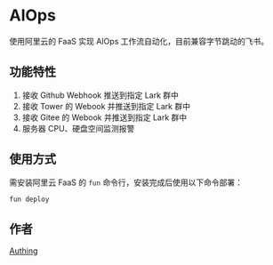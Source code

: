 # AIOps

使用阿里云的 FaaS 实现 AIOps 工作流自动化，目前兼容字节跳动的飞书。

## 功能特性

1. 接收 Github Webhook 推送到指定 Lark 群中
2. 接收 Tower 的 Webook 并推送到指定 Lark 群中
3. 接收 Gitee 的 Webook 并推送到指定 Lark 群中
4. 服务器 CPU、硬盘空间监测报警

## 使用方式

需安装阿里云 FaaS 的 `fun` 命令行，安装完成后使用以下命令部署：

``` javascript
fun deploy
```

## 作者

[Authing](https://authing.cn)